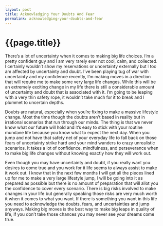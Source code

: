 ```yaml
---
layout: post
title: Acknowledging Your Doubts And Fear
permalink: acknowledging-your-doubts-and-fear
---
```

# {{page.title}}

There’s a lot of uncertainty when it comes to making big life choices. I’m a pretty confident guy and I am very rarely ever not cool, calm, and collected. I certainly wouldn’t show my reservations or uncertainty externally but I too am affected by uncertainty and doubt. I’ve been playing tug of war with uncertainty and my confidence recently, I’m making moves in a direction that will require me to make some very large life changes. While this will be an extremely exciting change in my life there is still a considerable amount of uncertainty and doubt that is associated with it. I’m going to be leaping with a very thin safety rope, it wouldn’t take much for it to break and I plummet to uncertain depths.

Doubts are natural, especially when you’re fixing to make a massive lifestyle change. Most the time though the doubts aren’t based in reality but in irrational scenarios that run through our minds. The thing is that we never know what our future will hold and it’s easy to stick with your routine mundane life because you know what to expect the next day. When you jump and not have that safety net of your everyday life to fall back on those fears of uncertainty strike hard and your mind wanders to crazy unrealistic scenarios. It takes a lot of confidence, mindfulness, and perseverance when to make big life changes without knowing exactly how they will work out.

Even though you may have uncertainty and doubt, if you really want you desires to come true and you work for it life seems to always assist to make it work out. I know that in the next few months I will get all the pieces lined up for me to make a very large lifestyle jump, I will be going into it as prepared as possible but there is no amount of preparation that will allot you the confidence to cover every scenario. There is big risks involved to make changes in your life but generally speaking those risks are very much worth it when it comes to what you want. If there is something you want in this life you need to acknowledge the doubts, fears, and uncertainties and jump anyways. Making big moves is the best way to make big leaps in quality of life, if you don’t take those chances you may never see your dreams come true.
